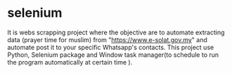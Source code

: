 # selenium
It is webs scrapping project where the objective are to automate extracting data (prayer time for muslim) from "https://www.e-solat.gov.my" and automate post it to your specific Whatsapp's contacts. This project use Python, Selenium package and Window task manager(to schedule to run the program automatically at certain time ).
